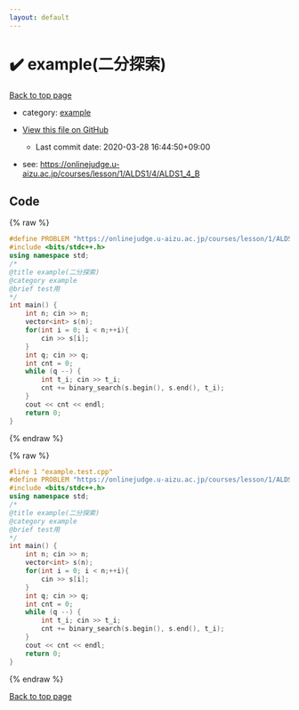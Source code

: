 ```yaml
---
layout: default
---
```


<!-- mathjax config similar to math.stackexchange -->
<script type="text/javascript" async
  src="https://cdnjs.cloudflare.com/ajax/libs/mathjax/2.7.5/MathJax.js?config=TeX-MML-AM_CHTML">
</script>
<script type="text/x-mathjax-config">
  MathJax.Hub.Config({
    TeX: { equationNumbers: { autoNumber: "AMS" }},
    tex2jax: {
      inlineMath: [ ['$','$'] ],
      processEscapes: true
    },
    "HTML-CSS": { matchFontHeight: false },
    displayAlign: "left",
    displayIndent: "2em"
  });
</script>

<script type="text/javascript" src="https://cdnjs.cloudflare.com/ajax/libs/jquery/3.4.1/jquery.min.js"></script>
<script src="https://cdn.jsdelivr.net/npm/jquery-balloon-js@1.1.2/jquery.balloon.min.js" integrity="sha256-ZEYs9VrgAeNuPvs15E39OsyOJaIkXEEt10fzxJ20+2I=" crossorigin="anonymous"></script>
<script type="text/javascript" src="../assets/js/copy-button.js"></script>
<link rel="stylesheet" href="../assets/css/copy-button.css" />


# :heavy_check_mark: example(二分探索)

<a href="../index.html">Back to top page</a>

* category: <a href="../index.html#1a79a4d60de6718e8e5b326e338ae533">example</a>
* <a href="{{ site.github.repository_url }}/blob/master/example.test.cpp">View this file on GitHub</a>
    - Last commit date: 2020-03-28 16:44:50+09:00


* see: <a href="https://onlinejudge.u-aizu.ac.jp/courses/lesson/1/ALDS1/4/ALDS1_4_B">https://onlinejudge.u-aizu.ac.jp/courses/lesson/1/ALDS1/4/ALDS1_4_B</a>


## Code

<a id="unbundled"></a>
{% raw %}
```cpp
#define PROBLEM "https://onlinejudge.u-aizu.ac.jp/courses/lesson/1/ALDS1/4/ALDS1_4_B"
#include <bits/stdc++.h>
using namespace std;
/*
@title example(二分探索)
@category example
@brief test用
*/
int main() {
    int n; cin >> n;
    vector<int> s(n);
    for(int i = 0; i < n;++i){
        cin >> s[i];
    }
    int q; cin >> q;
    int cnt = 0;
    while (q --) {
        int t_i; cin >> t_i;
        cnt += binary_search(s.begin(), s.end(), t_i);
    }
    cout << cnt << endl;
    return 0;
}
```
{% endraw %}

<a id="bundled"></a>
{% raw %}
```cpp
#line 1 "example.test.cpp"
#define PROBLEM "https://onlinejudge.u-aizu.ac.jp/courses/lesson/1/ALDS1/4/ALDS1_4_B"
#include <bits/stdc++.h>
using namespace std;
/*
@title example(二分探索)
@category example
@brief test用
*/
int main() {
    int n; cin >> n;
    vector<int> s(n);
    for(int i = 0; i < n;++i){
        cin >> s[i];
    }
    int q; cin >> q;
    int cnt = 0;
    while (q --) {
        int t_i; cin >> t_i;
        cnt += binary_search(s.begin(), s.end(), t_i);
    }
    cout << cnt << endl;
    return 0;
}

```
{% endraw %}

<a href="../index.html">Back to top page</a>

